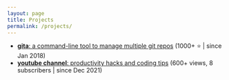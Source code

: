```yaml
---
layout: page
title: Projects
permalink: /projects/
---
```


- [**gita**: a command-line tool to manage multiple git repos](https://github.com/nosarthur/gita)
  (1000+ ⭐ | since Jan 2018)
- [**youtube channel**: productivity hacks and coding tips](https://www.youtube.com/channel/UCEkwn6bsFS5p11KoBymEn-Q)
  (600+ views, 8 subscribers | since Dec 2021)
